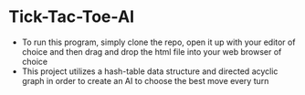# Tick-Tac-Toe-AI
* To run this program, simply clone the repo, open it up with your editor of choice and then drag and drop the html file into your web browser of choice
*  This project utilizes a hash-table data structure and directed acyclic graph in order to create an AI to choose the best move every turn
